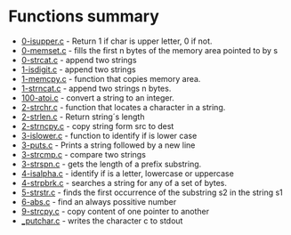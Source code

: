 # Functions summary

- [0-isupper.c](0-isupper.c) - Return 1 if char is upper letter, 0 if not.
- [0-memset.c](0-memset.c) - fills the first n bytes of the memory area pointed to by s
- [0-strcat.c](0-strcat.c) - append two strings
- [1-isdigit.c](1-isdigit.c) - append two strings
- [1-memcpy.c](1-memcpy.c) - function that copies memory area.
- [1-strncat.c](1-strncat.c) - append two strings n bytes.
- [100-atoi.c](100-atoi.c) - convert a string to an integer.
- [2-strchr.c](2-strchr.c) - function that locates a character in a string.
- [2-strlen.c](2-strlen.c) - Return string´s length
- [2-strncpy.c](2-strncpy.c) - copy string form src to dest
- [3-islower.c](3-islower.c) - function to identify if is lower case
- [3-puts.c](3-puts.c) - Prints a string followed by a new line
- [3-strcmp.c](3-strcmp.c) - compare two strings
- [3-strspn.c](3-strspn.c) - gets the length of a prefix substring.
- [4-isalpha.c](4-isalpha.c) - identify if is a letter, lowercase or uppercase
- [4-strpbrk.c](4-strpbrk.c) - searches a string for any of a set of bytes.
- [5-strstr.c](5-strstr.c) - finds the first occurrence of the substring s2 in the string s1
- [6-abs.c](6-abs.c) - find an always possitive number
- [9-strcpy.c](9-strcpy.c) - copy content of one pointer to another
- [_putchar.c](_putchar.c) - writes the character c to stdout